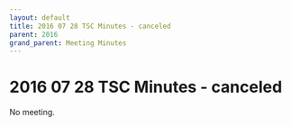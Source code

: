 ```yaml
---
layout: default
title: 2016 07 28 TSC Minutes - canceled
parent: 2016
grand_parent: Meeting Minutes
---
```

# 2016 07 28 TSC Minutes - canceled

No meeting.

